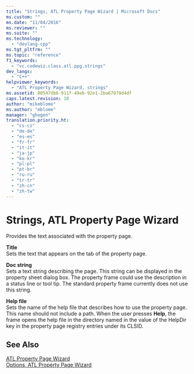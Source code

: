 ```yaml
---
title: "Strings, ATL Property Page Wizard | Microsoft Docs"
ms.custom: ""
ms.date: "11/04/2016"
ms.reviewer: ""
ms.suite: ""
ms.technology: 
  - "devlang-cpp"
ms.tgt_pltfrm: ""
ms.topic: "reference"
f1_keywords: 
  - "vc.codewiz.class.atl.ppg.strings"
dev_langs: 
  - "C++"
helpviewer_keywords: 
  - "ATL Property Page Wizard, strings"
ms.assetid: 00547db6-911f-49eb-92e1-2ba67079d4df
caps.latest.revision: 10
author: "mikeblome"
ms.author: "mblome"
manager: "ghogen"
translation.priority.ht: 
  - "cs-cz"
  - "de-de"
  - "es-es"
  - "fr-fr"
  - "it-it"
  - "ja-jp"
  - "ko-kr"
  - "pl-pl"
  - "pt-br"
  - "ru-ru"
  - "tr-tr"
  - "zh-cn"
  - "zh-tw"
---
```

# Strings, ATL Property Page Wizard
Provides the text associated with the property page.  
  
 **Title**  
 Sets the text that appears on the tab of the property page.  
  
 **Doc string**  
 Sets a text string describing the page. This string can be displayed in the property sheet dialog box. The property frame could use the description in a status line or tool tip. The standard property frame currently does not use this string.  
  
 **Help file**  
 Sets the name of the help file that describes how to use the property page. This name should not include a path. When the user presses **Help**, the frame opens the help file in the directory named in the value of the HelpDir key in the property page registry entries under its CLSID.  
  
## See Also  
 [ATL Property Page Wizard](../../atl/reference/atl-property-page-wizard.md)   
 [Options, ATL Property Page Wizard](../../atl/reference/options-atl-property-page-wizard.md)

